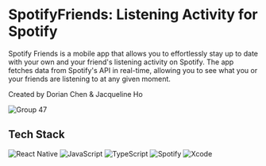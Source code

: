 # SpotifyFriends: Listening Activity for Spotify

Spotify Friends is a mobile app that allows you to effortlessly stay up to date with your own and your friend's listening activity on Spotify. The app fetches data from Spotify's API in real-time, allowing you to see what you or your friends are listening to at any given moment.

Created by Dorian Chen & Jacqueline Ho

![Group 47](https://github.com/jho426/SpotifyFriends/assets/75771131/8d48e513-f897-47e9-baa1-b9a98df7d5ac)

## Tech Stack

![React Native](https://img.shields.io/badge/react_native-%2320232a.svg?style=for-the-badge&logo=react&logoColor=%2361DAFB)
![JavaScript](https://img.shields.io/badge/javascript-%23323330.svg?style=for-the-badge&logo=javascript&logoColor=%23F7DF1E)
![TypeScript](https://img.shields.io/badge/typescript-%23007ACC.svg?style=for-the-badge&logo=typescript&logoColor=white)
![Spotify](https://img.shields.io/badge/Spotify-1ED760?style=for-the-badge&logo=spotify&logoColor=white)
![Xcode](https://img.shields.io/badge/Xcode-007ACC?style=for-the-badge&logo=Xcode&logoColor=white)
